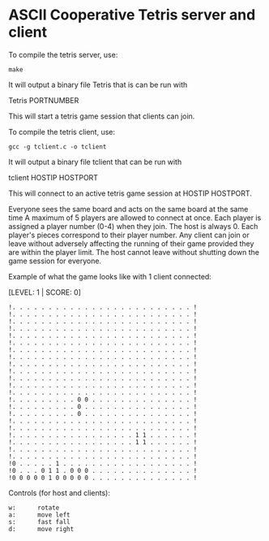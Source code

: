 # ASCII Cooperative Tetris server and client

To compile the tetris server, use:

    make

It will output a binary file Tetris that is can be run with

Tetris PORTNUMBER

This will start a tetris game session that clients can join.

To compile the tetris client, use:

	gcc -g tclient.c -o tclient

It will output a binary file tclient that can be run with

tclient HOSTIP HOSTPORT

This will connect to an active tetris game session at HOSTIP HOSTPORT.

Everyone sees the same board and acts on the same board at the same time
A maximum of 5 players are allowed to connect at once.
Each player is assigned a player number (0-4) when they join. The host is always 0.
Each player's pieces correspond to their player number. Any client can join or leave 
without adversely affecting the running of their game provided they are within the player limit.
The host cannot leave without shutting down the game session for everyone.

Example of what the game looks like with 1 client connected: 

[LEVEL: 1 | SCORE: 0]
~~~~~~~~~~~~~~~~~~~~~~~~~~~~~~~~~~~~~~~~~~~~~~~~~~~~
!. . . . . . . . . . . . . . . . . . . . . . . . . !
!. . . . . . . . . . . . . . . . . . . . . . . . . !
!. . . . . . . . . . . . . . . . . . . . . . . . . !
!. . . . . . . . . . . . . . . . . . . . . . . . . !
!. . . . . . . . . . . . . . . . . . . . . . . . . !
!. . . . . . . . . . . . . . . . . . . . . . . . . !
!. . . . . . . . . . . . . . . . . . . . . . . . . !
!. . . . . . . . . . . . . . . . . . . . . . . . . !
!. . . . . . . . . . . . . . . . . . . . . . . . . !
!. . . . . . . . . . . . . . . . . . . . . . . . . !
!. . . . . . . . . . . . . . . . . . . . . . . . . !
!. . . . . . . . . . . . . . . . . . . . . . . . . !
!. . . . . . . . . . . . . . . . . . . . . . . . . !
!. . . . . . . . . 0 0 . . . . . . . . . . . . . . !
!. . . . . . . . . 0 . . . . . . . . . . . . . . . !
!. . . . . . . . . 0 . . . . . . . . . . . . . . . !
!. . . . . . . . . . . . . . . . . . . . . . . . . !
!. . . . . . . . . . . . . . . . . . . . . . . . . !
!. . . . . . . . . . . . . . . . . 1 1 . . . . . . !
!. . . . . . . . . . . . . . . . . 1 1 . . . . . . !
!. . . . . . . . . . . . . . . . . . . . . . . . . !
!. . . . . . . . . . . . . . . . . . . . . . . . . !
!0 . . . . . 1 . . . . . . . . . . . . . . . . . . !
!0 . . . 0 1 1 . 0 0 0 . . . . . . . . . . . . . . !
!0 0 0 0 0 1 0 0 0 0 0 . . . . . . . . . . . . . . !
~~~~~~~~~~~~~~~~~~~~~~~~~~~~~~~~~~~~~~~~~~~~~~~~~~~~

Controls (for host and clients):

    w: 		rotate
    a: 		move left
    s: 		fast fall
    d: 		move right

